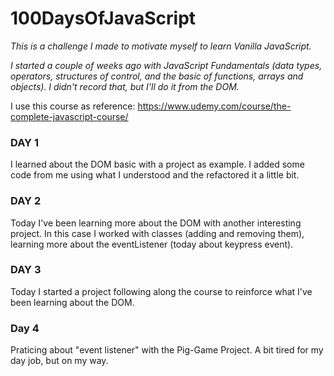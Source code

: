 # 100DaysOfJavaScript

_This is a challenge I made to motivate myself to learn Vanilla JavaScript._

_I started a couple of weeks ago with JavaScript Fundamentals (data types, operators, structures of control, and the basic of functions, arrays and objects). I didn't record that, but I'll do it from the DOM._

I use this course as reference: https://www.udemy.com/course/the-complete-javascript-course/

### DAY 1

I learned about the DOM basic with a project as example. I added some code from me using what I understood and the refactored it a little bit.

### DAY 2

Today I've been learning more about the DOM with another interesting project. In this case I worked with classes (adding and removing them), learning more about the eventListener (today about keypress event).

### DAY 3

Today I started a project following along the course to reinforce what I've been learning about the DOM.

### Day 4

Praticing about "event listener" with the Pig-Game Project. A bit tired for my day job, but on my way.
